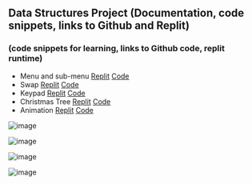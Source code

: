 ## Data Structures Project (Documentation, code snippets, links to Github and Replit)
### (code snippets for learning, links to Github code, replit runtime)

- Menu and sub-menu [Replit](https://replit.com/@shrutiapcsp/Menu-and-sub-menu#main.py) [Code](https://github.com/shrutiapcsp/Shruti-Individual-/blob/main/templates/menu.py)
- Swap [Replit](https://replit.com/@shrutiapcsp/swap#main.py) [Code](https://github.com/shrutiapcsp/Shruti-Individual-/blob/main/templates/swap.py)
- Keypad [Replit](https://replit.com/@shrutiapcsp/keypad#main.py) [Code](https://github.com/shrutiapcsp/Shruti-Individual-/blob/main/templates/keypad.py)
- Christmas Tree [Replit](https://replit.com/@shrutiapcsp/christmas#main.py) [Code](https://github.com/shrutiapcsp/Shruti-Individual-/blob/main/templates/Tree.py)
- Animation [Replit](https://replit.com/@shrutiapcsp/animation#main.py) [Code](https://github.com/shrutiapcsp/Shruti-Individual-/blob/main/templates/animation.py)

![image](https://user-images.githubusercontent.com/89223650/157573109-d423a806-cba4-4b01-95a5-68252827e6bc.png)

![image](https://user-images.githubusercontent.com/89223650/157573195-1af01281-15a6-4eb0-8fe8-57ac4552dc7f.png)

![image](https://user-images.githubusercontent.com/89223650/157573303-a3ca43c8-39a0-4929-bd40-8cc6686392b9.png)

![image](https://user-images.githubusercontent.com/89223650/157575085-2ee8a6f7-2380-4305-8f8d-e0d1aae34b36.png)
